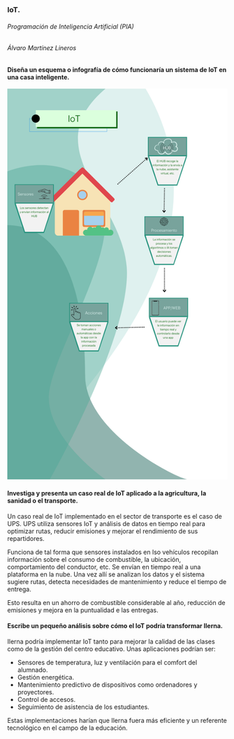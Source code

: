 ### IoT.
###### Programación de Inteligencia Artificial (PIA)
###### Álvaro Martínez Lineros 

#### Diseña un esquema o infografía de cómo funcionaría un sistema de IoT en una casa inteligente.
![infografia](infografia.PNG)
#### Investiga y presenta un caso real de IoT aplicado a la agricultura, la sanidad o el transporte.

Un caso real de IoT implementado en el sector de transporte es el caso de UPS.
UPS utiliza sensores IoT y análisis de datos en tiempo real para optimizar rutas, reducir emisiones y mejorar el rendimiento de sus repartidores.

Funciona de tal forma que sensores instalados en lso vehículos recopilan información sobre el consumo de combustible, la ubicación, comportamiento del conductor, etc. Se envían en tiempo real a una plataforma en la nube. Una vez allí se analizan los datos y el sistema sugiere rutas, detecta necesidades de mantenimiento y reduce el tiempo de entrega.

Esto resulta en un ahorro de combustible considerable al año, reducción de emisiones y mejora en la puntualidad e las entregas.

#### Escribe un pequeño análisis sobre cómo el IoT podría transformar Ilerna. 

Ilerna podría implementar IoT tanto para mejorar la calidad de las clases como de la gestión del centro educativo.
Unas aplicaciones podrían ser:
- Sensores de temperatura, luz y ventilación para el comfort del alumnado.
- Gestión energética.
- Mantenimiento predictivo de dispositivos como ordenadores y proyectores.
- Control de accesos.
- Seguimiento de asistencia de los estudiantes.

Estas implementaciones harían que Ilerna fuera más eficiente y un referente tecnológico en el campo de la educación.